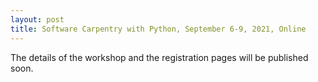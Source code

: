```yaml
---
layout: post
title: Software Carpentry with Python, September 6-9, 2021, Online
---
```

The details of the workshop and the registration pages will be published soon.
